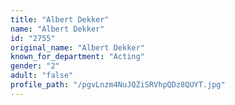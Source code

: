 ```yaml
---
title: "Albert Dekker"
name: "Albert Dekker"
id: "2755"
original_name: "Albert Dekker"
known_for_department: "Acting"
gender: "2"
adult: "false"
profile_path: "/pgvLnzm4NuJQZiSRVhpQDz8QUYT.jpg"
---
```

